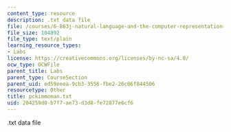 ```yaml
---
content_type: resource
description: .txt data file
file: /courses/6-863j-natural-language-and-the-computer-representation-of-knowledge-spring-2003/204259d0b7f7ae73d3d8fe72877e6cf6_pckimmoman.txt
file_size: 104892
file_type: text/plain
learning_resource_types:
- Labs
license: https://creativecommons.org/licenses/by-nc-sa/4.0/
ocw_type: OCWFile
parent_title: Labs
parent_type: CourseSection
parent_uid: ed59eeea-9cb3-3556-fbe2-26c06f844506
resourcetype: Other
title: pckimmoman.txt
uid: 204259d0-b7f7-ae73-d3d8-fe72877e6cf6
---
```

.txt data file